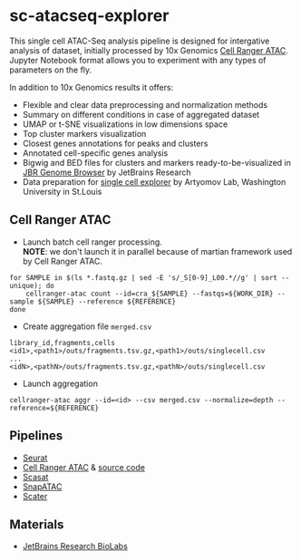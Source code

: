 sc-atacseq-explorer
===================

This single cell ATAC-Seq analysis pipeline is designed for intergative analysis of
dataset, initially processed by 10x Genomics [Cell Ranger ATAC][10xcellranger].\
Jupyter Notebook format allows you to experiment with any types of parameters on the fly.

In addition to 10x Genomics results it offers:

* Flexible and clear data preprocessing and normalization methods
* Summary on different conditions in case of aggregated dataset
* UMAP or t-SNE visualizations in low dimensions space
* Top cluster markers visualization
* Closest genes annotations for peaks and clusters
* Annotated cell-specific genes analysis
* Bigwig and BED files for clusters and markers ready-to-be-visualized in [JBR Genome Browser][jbr] by JetBrains Research
* Data preparation for [single cell explorer][sce] by Artyomov Lab, Washington University in St.Louis

Cell Ranger ATAC
----------------
* Launch batch cell ranger processing.\
  **NOTE**: we don't launch it in parallel because of martian framework used by Cell Ranger ATAC.

```
for SAMPLE in $(ls *.fastq.gz | sed -E 's/_S[0-9]_L00.*//g' | sort --unique); do
    cellranger-atac count --id=cra_${SAMPLE} --fastqs=${WORK_DIR} --sample ${SAMPLE} --reference ${REFERENCE}
done
```

* Create aggregation file `merged.csv`

```
library_id,fragments,cells
<id1>,<path1>/outs/fragments.tsv.gz,<path1>/outs/singlecell.csv
...
<idN>,<pathN>/outs/fragments.tsv.gz,<pathN>/outs/singlecell.csv
```

* Launch aggregation

```
cellranger-atac aggr --id=<id> --csv merged.csv --normalize=depth --reference=${REFERENCE}
```

Pipelines
---------
* [Seurat](https://www.biorxiv.org/content/biorxiv/early/2018/11/02/460147.full.pdf)
* [Cell Ranger ATAC](https://support.10xgenomics.com/single-cell-atac/software/pipelines/latest/algorithms/overview) & [source code](https://github.com/10XGenomics/cellranger)
* [Scasat](https://academic.oup.com/nar/article/47/2/e10/5134327)
* [SnapATAC](https://www.biorxiv.org/content/10.1101/615179v2)
* [Scater](https://academic.oup.com/bioinformatics/article/33/8/1179/2907823)

Materials
---------
* [JetBrains Research BioLabs](https://research.jetbrains.org/groups/biolabs)

[10xcellranger]: https://www.10xgenomics.com/solutions/single-cell-atac/
[jbr]: https://research.jetbrains.org/groups/biolabs/tools/jbr-genome-browser
[sce]: https://artyomovlab.wustl.edu/shiny/single_cell_explorer